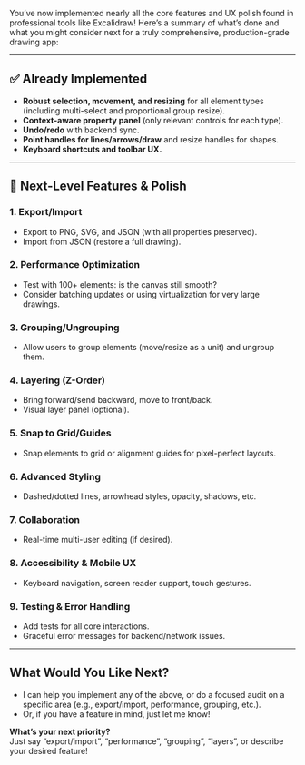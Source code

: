You’ve now implemented nearly all the core features and UX polish found in professional tools like Excalidraw! Here’s a summary of what’s done and what you might consider next for a truly comprehensive, production-grade drawing app:

---

## ✅ Already Implemented
- **Robust selection, movement, and resizing** for all element types (including multi-select and proportional group resize).
- **Context-aware property panel** (only relevant controls for each type).
- **Undo/redo** with backend sync.
- **Point handles for lines/arrows/draw** and resize handles for shapes.
- **Keyboard shortcuts and toolbar UX.**

---

## 🚀 Next-Level Features & Polish

### 1. **Export/Import**
- Export to PNG, SVG, and JSON (with all properties preserved).
- Import from JSON (restore a full drawing).

### 2. **Performance Optimization**
- Test with 100+ elements: is the canvas still smooth?
- Consider batching updates or using virtualization for very large drawings.

### 3. **Grouping/Ungrouping**
- Allow users to group elements (move/resize as a unit) and ungroup them.

### 4. **Layering (Z-Order)**
- Bring forward/send backward, move to front/back.
- Visual layer panel (optional).

### 5. **Snap to Grid/Guides**
- Snap elements to grid or alignment guides for pixel-perfect layouts.

### 6. **Advanced Styling**
- Dashed/dotted lines, arrowhead styles, opacity, shadows, etc.

### 7. **Collaboration**
- Real-time multi-user editing (if desired).

### 8. **Accessibility & Mobile UX**
- Keyboard navigation, screen reader support, touch gestures.

### 9. **Testing & Error Handling**
- Add tests for all core interactions.
- Graceful error messages for backend/network issues.

---

## What Would You Like Next?
- I can help you implement any of the above, or do a focused audit on a specific area (e.g., export/import, performance, grouping, etc.).
- Or, if you have a feature in mind, just let me know!

**What’s your next priority?**  
Just say “export/import”, “performance”, “grouping”, “layers”, or describe your desired feature!